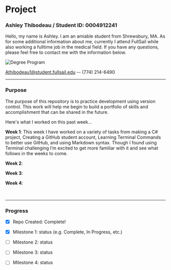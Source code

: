 # Project
### Ashley Thibodeau / Student ID: 0004912241 
 Hello, my name is Ashley. I am an amiable student from Shrewsbury, MA. As for some additional information about me, currently I attend FullSail while also working a fulltime job in the medical field. If you have any questions, please feel free to contact me with the information below.


![Degree Program](https://img.shields.io/badge/degree-web%20design%20%26%20development-blue.svg)


Athibodeau1@student.fullsail.edu -- (774) 214-6490 


---
### Purpose

The purpose of this repository is to practice development using version control. This work will help me begin to build a portfolio of skills and accomplishment that can be shared in the future. 

Here's what I worked on this past week...

**Week 1**: This week I have worked on a variety of tasks from making a C# project, Creating a GitHub student account, Learning Terminal Commands to better use GitHub, and using Markdown syntax. Though I found using Terminal challenging I’m excited to get more familiar with it and see what follows in the weeks to come. 

**Week 2**:    

**Week 3**:    

**Week 4**:   


<br>

---
### Progress

- [X] Repo Created: Complete! 
- [X] Milestone 1: status (e.g. Complete, In Progress, etc.)
- [ ] Milestone 2: status 
- [ ] Milestone 3: status
- [ ] Milestone 4: status






